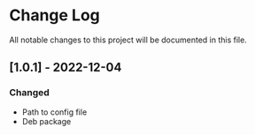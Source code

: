
# Change Log
All notable changes to this project will be documented in this file.

## [1.0.1] - 2022-12-04
### Changed
- Path to config file
- Deb package
